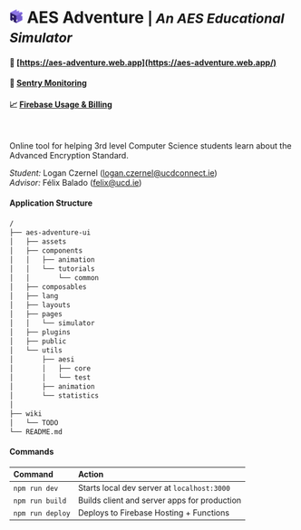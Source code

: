 # <img src="aes-adventure-ui/public/logo.svg" alt="AES Educational Simulator" width="24"/> AES Adventure <small>| _An AES Educational Simulator_</small>

#### 🚀 [https://aes-adventure.web.app](https://aes-adventure.web.app/)
#### 🔎 [Sentry Monitoring](https://logans-sentry-of-solitude.sentry.io/projects/aes-adventure-ui/?project=4505047073423360)
#### 📈 [Firebase Usage & Billing](https://console.firebase.google.com/project/aes-adventure/usage)
<br/>

Online tool for helping 3rd level Computer Science students learn about the Advanced Encryption Standard.

<i>Student:</i> Logan Czernel (logan.czernel@ucdconnect.ie)<br />
<i>Advisor:</i> Félix Balado (felix@ucd.ie) 



#### Application Structure

```
/
├── aes-adventure-ui
│   ├── assets
│   ├── components
│   │   ├── animation
│   │   └── tutorials
│   │       └── common
│   ├── composables
│   ├── lang
│   ├── layouts
│   ├── pages
│   │   └── simulator
│   ├── plugins
│   ├── public
│   └── utils
│       ├── aesi
│       │   ├── core
│       │   └── test
│       ├── animation
│       └── statistics
│    
├── wiki
│   └── TODO
└── README.md
```



#### Commands

| Command                | Action                                             |
| :--------------------- | :------------------------------------------------- |
| `npm run dev`          | Starts local dev server at `localhost:3000`        |
| `npm run build`          | Builds client and server apps for production        |
| `npm run deploy`          | Deploys to Firebase Hosting + Functions        |
